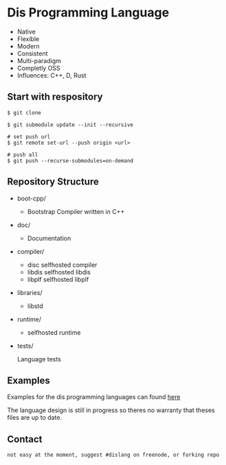 
# Dis Programming Language

* Native
* Flexible
* Modern
* Consistent
* Multi-paradigm
* Completly OSS
* Influences: C++, D, Rust

## Start with respository
	
	$ git clone 

	$ git submodule update --init --recursive

	# set push url
	$ git remote set-url --push origin <url>

	# push all
	$ git push --recurse-submodules=on-demand

## Repository Structure

* boot-cpp/
	- Bootstrap Compiler written in C++

* doc/
	- Documentation

* compiler/
	- disc		selfhosted compiler
	- libdis 	selfhosted libdis
	- libplf 	selfhosted libplf

* libraries/
	- libstd

* runtime/
	- selfhosted runtime

* tests/

	Language tests

## Examples

Examples for the dis programming languages can found [here](https://github.com/okard/dis/tree/master/tests/ "Tests")

The language design is still in progress so theres no warranty that theses files are up to date.

## Contact

	not easy at the moment, suggest #dislang on freenode, or forking repo

